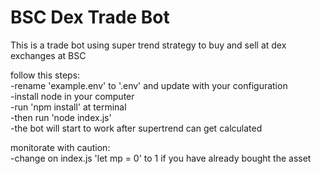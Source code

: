 # BSC Dex Trade Bot

This is a trade bot using super trend strategy to buy and sell at dex exchanges at BSC

follow this steps:\
-rename 'example.env' to '.env' and update with your configuration\
-install node in your computer\
-run 'npm install' at terminal\
-then run 'node index.js'\
-the bot will start to work after supertrend can get calculated

monitorate with caution:\
-change on index.js 'let mp = 0' to 1 if you have already bought the asset
